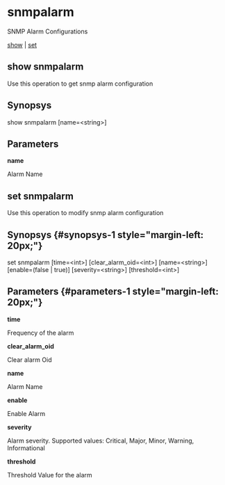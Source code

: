 # snmpalarm

SNMP Alarm Configurations

[show](#show%20snmpalarm) | [set](#set%20snmpalarm)

## show snmpalarm

Use this operation to get snmp alarm configuration

## Synopsys 

show snmpalarm \[name=&lt;string&gt;\]

## Parameters 

**name**

Alarm Name

## set snmpalarm

Use this operation to modify snmp alarm configuration

## Synopsys {#synopsys-1 style="margin-left: 20px;"}

set snmpalarm \[time=&lt;int&gt;\] \[clear\_alarm\_oid=&lt;int&gt;\] \[name=&lt;string&gt;\] \[enable=(false | true)\] \[severity=&lt;string&gt;\] \[threshold=&lt;int&gt;\]

## Parameters {#parameters-1 style="margin-left: 20px;"}

**time**

Frequency of the alarm

**clear\_alarm\_oid**

Clear alarm Oid

**name**

Alarm Name

**enable**

Enable Alarm

**severity**

Alarm severity. Supported values: Critical, Major, Minor, Warning, Informational

**threshold**

Threshold Value for the alarm
